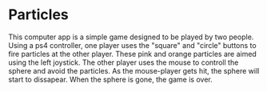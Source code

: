 # Particles

This computer app is a simple game designed to be played by two people. Using a  ps4 controller, one player uses the "square" and "circle" buttons to fire particles at the other player. These pink and orange particles are aimed using the left joystick. The other player uses the mouse to controll the sphere and avoid the particles. As the mouse-player gets hit, the sphere will start to dissapear. When the sphere is gone, the game is over.
